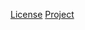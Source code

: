 [License](http://www.apache.org/licenses/LICENSE-2.0.txt)
[Project](http://github.com/cbeust/testng)
